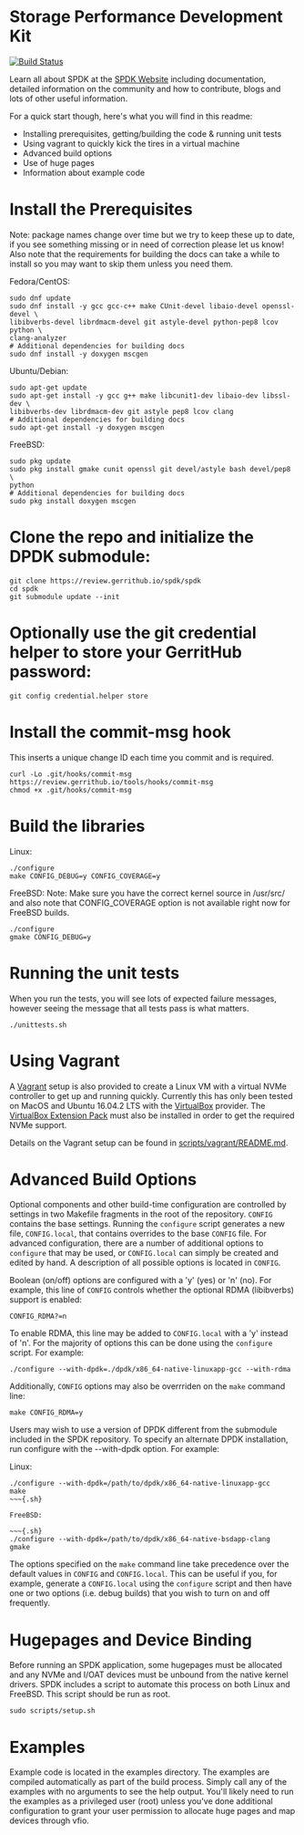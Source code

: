 Storage Performance Development Kit
===================================

[![Build Status](https://travis-ci.org/spdk/spdk.svg?branch=master)](https://travis-ci.org/spdk/spdk)

Learn all about SPDK at the [SPDK Website](https://spkd.io) including
documentation, detailed information on the community and how to contribute,
blogs and lots of other useful information.

For a quick start though, here's what you will find in this readme:
* Installing prerequisites, getting/building the code & running unit tests
* Using vagrant to quickly kick the tires in a virtual machine
* Advanced build options
* Use of huge pages
* Information about example code

Install the Prerequisites
=========================
Note: package names change over time but we try to keep these up to date,
if you see something missing or in need of correction please let us know!
Also note that the requirements for building the docs can take a while to
install so you may want to skip them unless you need them.

Fedora/CentOS:

~~~{.sh}
sudo dnf update
sudo dnf install -y gcc gcc-c++ make CUnit-devel libaio-devel openssl-devel \
libibverbs-devel librdmacm-devel git astyle-devel python-pep8 lcov python \
clang-analyzer
# Additional dependencies for building docs
sudo dnf install -y doxygen mscgen
~~~

Ubuntu/Debian:

~~~{.sh}
sudo apt-get update
sudo apt-get install -y gcc g++ make libcunit1-dev libaio-dev libssl-dev \
libibverbs-dev librdmacm-dev git astyle pep8 lcov clang
# Additional dependencies for building docs
sudo apt-get install -y doxygen mscgen
~~~

FreeBSD:

~~~{.sh}
sudo pkg update
sudo pkg install gmake cunit openssl git devel/astyle bash devel/pep8 \
python
# Additional dependencies for building docs
sudo pkg install doxygen mscgen
~~~

Clone the repo and initialize the DPDK submodule:
=================================================

~~~{.sh}
git clone https://review.gerrithub.io/spdk/spdk
cd spdk
git submodule update --init
~~~

Optionally use the git credential helper to store your GerritHub password:
==========================================================================

~~~{.sh}
git config credential.helper store
~~~

Install the commit-msg hook
===========================
This inserts a unique change ID each time you commit and is required.

~~~{.sh}
curl -Lo .git/hooks/commit-msg https://review.gerrithub.io/tools/hooks/commit-msg
chmod +x .git/hooks/commit-msg
~~~

Build the libraries
===================

Linux:

~~~{.sh}
./configure
make CONFIG_DEBUG=y CONFIG_COVERAGE=y
~~~

FreeBSD:
Note: Make sure you have the correct kernel source in /usr/src/ and
also note that CONFIG_COVERAGE option is not available right now
for FreeBSD builds.

~~~{.sh}
./configure
gmake CONFIG_DEBUG=y
~~~

Running the unit tests
======================
When you run the tests, you will see lots of expected failure messages,
however seeing the message that all tests pass is what matters.

~~~{.sh}
./unittests.sh
~~~

Using Vagrant
=============

A [Vagrant](https://www.vagrantup.com/downloads.html) setup is also provided
to create a Linux VM with a virtual NVMe controller to get up and running
quickly.  Currently this has only been tested on MacOS and Ubuntu 16.04.2 LTS
with the [VirtualBox](https://www.virtualbox.org/wiki/Downloads) provider.  The
[VirtualBox Extension Pack](https://www.virtualbox.org/wiki/Downloads) must
also be installed in order to get the required NVMe support.

Details on the Vagrant setup can be found in
[scripts/vagrant/README.md](scripts/vagrant/README.md).

Advanced Build Options
======================

Optional components and other build-time configuration are controlled by
settings in two Makefile fragments in the root of the repository. `CONFIG`
contains the base settings. Running the `configure` script generates a new
file, `CONFIG.local`, that contains overrides to the base `CONFIG` file. For
advanced configuration, there are a number of additional options to `configure`
that may be used, or `CONFIG.local` can simply be created and edited by hand. A
description of all possible options is located in `CONFIG`.

Boolean (on/off) options are configured with a 'y' (yes) or 'n' (no). For
example, this line of `CONFIG` controls whether the optional RDMA (libibverbs)
support is enabled:

~~~{.sh}
CONFIG_RDMA?=n
~~~

To enable RDMA, this line may be added to `CONFIG.local` with a 'y' instead of
'n'. For the majority of options this can be done using the `configure` script.
For example:

~~~{.sh}
./configure --with-dpdk=./dpdk/x86_64-native-linuxapp-gcc --with-rdma
~~~

Additionally, `CONFIG` options may also be overrriden on the `make` command
line:

~~~{.sh}
make CONFIG_RDMA=y
~~~

Users may wish to use a version of DPDK different from the submodule included
in the SPDK repository.  To specify an alternate DPDK installation, run
configure with the --with-dpdk option.  For example:

Linux:

~~~{.sh}
./configure --with-dpdk=/path/to/dpdk/x86_64-native-linuxapp-gcc
make
~~~{.sh}

FreeBSD:

~~~{.sh}
./configure --with-dpdk=/path/to/dpdk/x86_64-native-bsdapp-clang
gmake
~~~

The options specified on the `make` command line take precedence over the
default values in `CONFIG` and `CONFIG.local`. This can be useful if you, for
example, generate a `CONFIG.local` using the `configure` script and then have
one or two options (i.e. debug builds) that you wish to turn on and off
frequently.

Hugepages and Device Binding
============================

Before running an SPDK application, some hugepages must be allocated and
any NVMe and I/OAT devices must be unbound from the native kernel drivers.
SPDK includes a script to automate this process on both Linux and FreeBSD.
This script should be run as root.

~~~{.sh}
sudo scripts/setup.sh
~~~

Examples
========

Example code is located in the examples directory. The examples are compiled
automatically as part of the build process. Simply call any of the examples
with no arguments to see the help output. You'll likely need to run the examples
as a privileged user (root) unless you've done additional configuration
to grant your user permission to allocate huge pages and map devices through
vfio.
